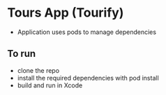 # Tours App (Tourify)

- Application uses pods to manage dependencies

## To run
- clone the repo
- install the required dependencies with pod install
- build and run in Xcode
